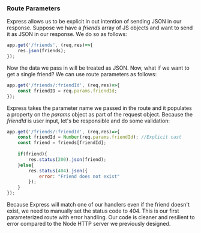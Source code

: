 ### Route Parameters 

Express allows us to be explicit in out intention of sending JSON in our response. Suppose we have a *friends* array of JS objects and want to send it as JSON in our response. We do so as follows: 

```js
app.get('/friends', (req,res)=>{
	res.json(friends);
});
```

Now the data we pass in will be treated as JSON. Now, what if we want to get a single friend? We can use route parameters as follows: 

```js
app.get('/friends/:friendId', (req,res)=>{
	const friendID = req.params.friendId;
});
```

Express takes the parameter name we passed in the route and it populates a property on the *params* object as part of the request object. Because the *friendId* is user input, let's be responsible and do some validation: 

```js
app.get('/friends/:friendId', (req,res)=>{
	const friendId = Number(req.params.friendId); //Explicit cast
	const friend = friends[friendId];
	
	if(friend){
		res.status(200).json(friend);
	}else{
		res.status(404).json({
			error: "Friend does not exist"
		});
	}
});
```

Because Express will match one of our handlers even if the friend doesn't exist, we need to manually set the status code to 404. This is our first parameterized route with error handling. Our code is cleaner and resilient to error compared to the Node HTTP server we previously designed.